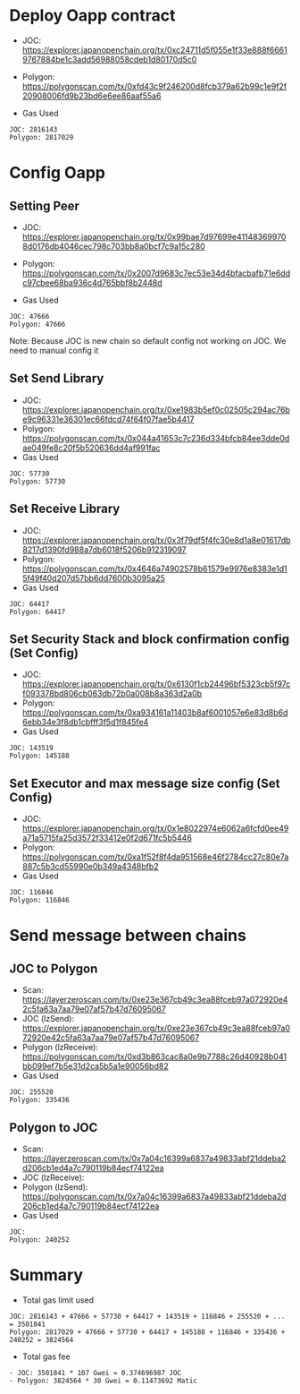# Deploy Oapp contract

- JOC: https://explorer.japanopenchain.org/tx/0xc24711d5f055e1f33e888f66619767884be1c3add56988058cdeb1d80170d5c0
- Polygon: https://polygonscan.com/tx/0xfd43c9f246200d8fcb379a62b99c1e9f2f20908006fd9b23bd6e6ee86aaf55a6

- Gas Used

```
JOC: 2816143
Polygon: 2817029
```

# Config Oapp

## Setting Peer

- JOC: https://explorer.japanopenchain.org/tx/0x99bae7d97699e411483699708d0176db4046cec798c703bb8a0bcf7c9a15c280
- Polygon: https://polygonscan.com/tx/0x2007d9683c7ec53e34d4bfacbafb71e6ddc97cbee68ba936c4d765bbf8b2448d

- Gas Used

```
JOC: 47666
Polygon: 47666
```

Note: Because JOC is new chain so default config not working on JOC. We need to manual config it

## Set Send Library

- JOC: https://explorer.japanopenchain.org/tx/0xe1983b5ef0c02505c294ac76be9c96331e36301ec66fdcd74f64f07fae5b4417
- Polygon: https://polygonscan.com/tx/0x044a41653c7c236d334bfcb84ee3dde0dae049fe8c20f5b520636dd4af991fac
- Gas Used

```
JOC: 57730
Polygon: 57730
```

## Set Receive Library

- JOC: https://explorer.japanopenchain.org/tx/0x3f79df5f4fc30e8d1a8e01617db8217d1390fd988a7db6018f5206b912319097
- Polygon: https://polygonscan.com/tx/0x4646a74902578b61579e9976e8383e1d15f49f40d207d57bb6dd7600b3095a25
- Gas Used

```
JOC: 64417
Polygon: 64417
```

## Set Security Stack and block confirmation config (Set Config)

- JOC: https://explorer.japanopenchain.org/tx/0x6130f1cb24496bf5323cb5f97cf093378bd806cb063db72b0a008b8a363d2a0b
- Polygon: https://polygonscan.com/tx/0xa934161a11403b8af6001057e6e83d8b6d6ebb34e3f8db1cbfff3f5d1f845fe4
- Gas Used

```
JOC: 143519
Polygon: 145188
```

## Set Executor and max message size config (Set Config)

- JOC: https://explorer.japanopenchain.org/tx/0x1e8022974e6062a6fcfd0ee49a71a5715fa25d3572f33412e0f2d671fc5b5446
- Polygon: https://polygonscan.com/tx/0xa1f52f8f4da951568e46f2784cc27c80e7a887c5b3cd55990e0b349a4348bfb2
- Gas Used

```
JOC: 116846
Polygon: 116846
```

# Send message between chains

## JOC to Polygon

- Scan: https://layerzeroscan.com/tx/0xe23e367cb49c3ea88fceb97a072920e42c5fa63a7aa79e07af57b47d76095067
- JOC (lzSend): https://explorer.japanopenchain.org/tx/0xe23e367cb49c3ea88fceb97a072920e42c5fa63a7aa79e07af57b47d76095067
- Polygon (lzReceive): https://polygonscan.com/tx/0xd3b863cac8a0e9b7788c26d40928b041bb099ef7b5e31d2ca5b5a1e90056bd82
- Gas Used

```
JOC: 255520
Polygon: 335436
```

## Polygon to JOC

- Scan: https://layerzeroscan.com/tx/0x7a04c16399a6837a49833abf21ddeba2d206cb1ed4a7c790119b84ecf74122ea
- JOC (lzReceive):
- Polygon (lzSend): https://polygonscan.com/tx/0x7a04c16399a6837a49833abf21ddeba2d206cb1ed4a7c790119b84ecf74122ea
- Gas Used

```
JOC:
Polygon: 240252
```

# Summary

- Total gas limit used

```
JOC: 2816143 + 47666 + 57730 + 64417 + 143519 + 116846 + 255520 + ... = 3501841
Polygon: 2817029 + 47666 + 57730 + 64417 + 145188 + 116846 + 335436 + 240252 = 3824564
```

- Total gas fee

```
- JOC: 3501841 * 107 Gwei = 0.374696987 JOC
- Polygon: 3824564 * 30 Gwei = 0.11473692 Matic
```
